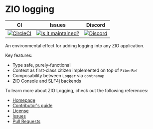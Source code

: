 # ZIO logging

| CI                                       | Issues                                                      | Discord                                   |
|------------------------------------------|-------------------------------------------------------------|-------------------------------------------|
| [![CircleCI][badge-circle]][link-circle] | [![Is it maintained?][badge-maintenance]][link-maintenance] | [![Discord][badge-discord]][link-discord] |


An environmental effect for adding logging into any ZIO application.

Key features:
- Type safe, purely-functional
- Context as first-class citizen implemented on top of `FiberRef`
- Composability between `Logger` via `contramap`
- ZIO Console and SLF4j backends


To learn more about ZIO Logging, check out the following references:

- [Homepage](https://zio.github.io/zio-logging/)
- [Contributor's guide](./.github/CONTRIBUTING.md)
- [License](LICENSE)
- [Issues](https://github.com/zio/zio-logging/issues)
- [Pull Requests](https://github.com/zio/zio-logging/pulls)

[badge-circle]: https://circleci.com/gh/zio/zio-logging/tree/master.svg?style=svg
[badge-discord]: https://img.shields.io/discord/629491597070827530?logo=discord
[badge-maintenance]: http://isitmaintained.com/badge/resolution/zio/zio-logging.svg
[link-circle]: https://circleci.com/gh/zio/zio-logging/tree/master
[link-discord]: https://discord.gg/2ccFBr4
[link-maintenance]: http://isitmaintained.com/project/zio/zio-logging
[link-zio]: https://zio.dev

